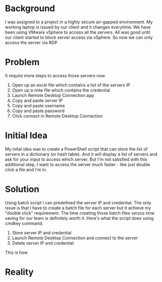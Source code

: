 # Background
I was assigned to a project in a highly secure air-gapped environment. My working laptop is issued by our client and it changes everytime. We have been using VMware vSphere to access all the servers. All was good until our client started to block server access via vSphere. So now we can only access the server via RDP.

# Problem
It require more steps to access those servers now.
1. Open up an excel file which contains a list of the servers IP
2. Open up a note file which contains the credential
3. Launch Remote Desktop Connection app
4. Copy and paste server IP
5. Copy and paste username
6. Copy and paste password
7. Click connect in Remote Desktop Connection

# Initial Idea
My inital idea was to create a PowerShell script that can store the list of servers in a dictionary (or hash table). And it will display a list of servers and ask for your input to access which server. But I'm not satisfied with this additional step, I want to access the server much faster - like just double click a file and I'm in.

# Solution
Using batch script I can predefined the server IP and credential. The only issue is that I have to create a batch file for each server but it achieve my "double click" requirement. The time creating those batch files versus time saving for our team is definitely worth it. Here's what the script does using cmdkey command:
1. Store server IP and credential
2. Launch Remote Desktop Connection and connect to the server
3. Delete server IP and credential

This is how 

# Reality
